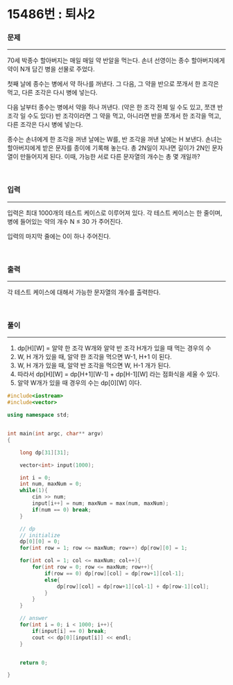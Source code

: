 15486번 : 퇴사2
=============

### 문제
***
70세 박종수 할아버지는 매일 매일 약 반알을 먹는다. 손녀 선영이는 종수 할아버지에게 약이 N개 담긴 병을 선물로 주었다.

첫째 날에 종수는 병에서 약 하나를 꺼낸다. 그 다음, 그 약을 반으로 쪼개서 한 조각은 먹고, 다른 조각은 다시 병에 넣는다.

다음 날부터 종수는 병에서 약을 하나 꺼낸다. (약은 한 조각 전체 일 수도 있고, 쪼갠 반 조각 일 수도 있다) 반 조각이라면 그 약을 먹고, 아니라면 반을 쪼개서 한 조각을 먹고, 다른 조각은 다시 병에 넣는다.

종수는 손녀에게 한 조각을 꺼낸 날에는 W를, 반 조각을 꺼낸 날에는 H 보낸다. 손녀는 할아버지에게 받은 문자를 종이에 기록해 놓는다. 총 2N일이 지나면 길이가 2N인 문자열이 만들어지게 된다. 이때, 가능한 서로 다른 문자열의 개수는 총 몇 개일까?

<br>

### 입력
***
입력은 최대 1000개의 테스트 케이스로 이루어져 있다. 각 테스트 케이스는 한 줄이며, 병에 들어있는 약의 개수 N ≤ 30 가 주어진다.

입력의 마지막 줄에는 0이 하나 주어진다.

<br>

### 출력
***
각 테스트 케이스에 대해서 가능한 문자열의 개수를 출력한다.

<br>

### 풀이
***

1. dp[H][W] = 알약 한 조각 W개와 알약 반 조각 H개가 있을 때 먹는 경우의 수
2. W, H 개가 있을 때, 알약 한 조각을 먹으면 W-1, H+1 이 된다.
3. W, H 개가 있을 때, 알약 반 조각을 먹으면 W, H-1 개가 된다.
4. 따라서 dp[H][W] = dp[H+1][W-1] + dp[H-1][W] 라는 점화식을 세울 수 있다.
5. 알약 W개가 있을 때 경우의 수는 dp[0][W] 이다.

```c++
#include<iostream>
#include<vector>

using namespace std;


int main(int argc, char** argv)
{

	long dp[31][31];

	vector<int> input(1000);

	int i = 0;
	int num, maxNum = 0;
	while(1){
		cin >> num;
		input[i++] = num; maxNum = max(num, maxNum);
		if(num == 0) break;
	}

	// dp
	// initialize
	dp[0][0] = 0;
	for(int row = 1; row <= maxNum; row++) dp[row][0] = 1;

	for(int col = 1; col <= maxNum; col++){
		for(int row = 0; row <= maxNum; row++){
			if(row == 0) dp[row][col] = dp[row+1][col-1];
			else{
				dp[row][col] = dp[row+1][col-1] + dp[row-1][col];
			}
		}
	}

	// answer
	for(int i = 0; i < 1000; i++){
		if(input[i] == 0) break;
		cout << dp[0][input[i]] << endl;
	}


	return 0;

}
```
